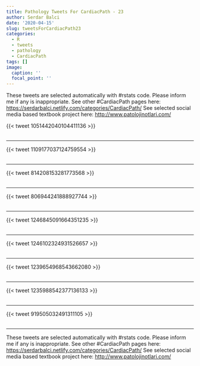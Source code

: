 ```yaml
---
title: Pathology Tweets For CardiacPath - 23
author: Serdar Balci
date: '2020-04-15'
slug: tweetsForCardiacPath23
categories:
  - R
  - tweets
  - pathology
  - CardiacPath
tags: []
image:
  caption: ''
  focal_point: ''
---
```



These tweets are selected automatically with #rstats code. Please inform me if any is inappropriate.
See other #CardiacPath pages here: https://serdarbalci.netlify.com/categories/CardiacPath/ 
See selected social media based textbook project here: http://www.patolojinotlari.com/

{{< tweet 1051442040104411136 >}}
<br>
<br>
<hr>
{{< tweet 1109177037124759554 >}}
<br>
<br>
<hr>
{{< tweet 814208153281773568 >}}
<br>
<br>
<hr>
{{< tweet 806944241888927744 >}}
<br>
<br>
<hr>
{{< tweet 1246845091664351235 >}}
<br>
<br>
<hr>
{{< tweet 1246102324931526657 >}}
<br>
<br>
<hr>
{{< tweet 1239654968543662080 >}}
<br>
<br>
<hr>
{{< tweet 1235988542377136133 >}}
<br>
<br>
<hr>
{{< tweet 919505032491311105 >}}
<br>
<br>
<hr>


These tweets are selected automatically with #rstats code. Please inform me if any is inappropriate.
See other #CardiacPath pages here: https://serdarbalci.netlify.com/categories/CardiacPath/ 
See selected social media based textbook project here: http://www.patolojinotlari.com/
